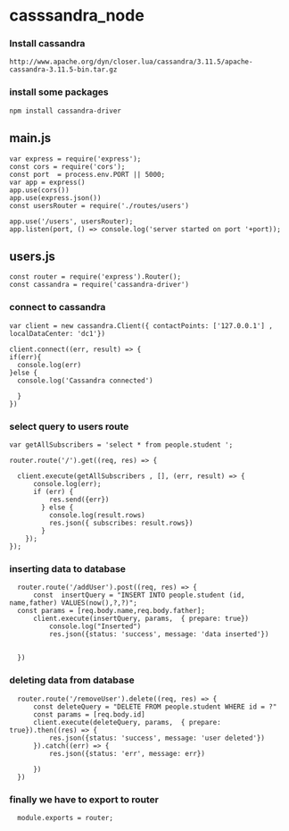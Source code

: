# casssandra_node
### Install cassandra
    http://www.apache.org/dyn/closer.lua/cassandra/3.11.5/apache-cassandra-3.11.5-bin.tar.gz
 ### install some packages
    npm install cassandra-driver
  
 ## main.js
    var express = require('express');
    const cors = require('cors');
    const port  = process.env.PORT || 5000;
    var app = express()
    app.use(cors())
    app.use(express.json())
    const usersRouter = require('./routes/users')

    app.use('/users', usersRouter);
    app.listen(port, () => console.log('server started on port '+port));
    
## users.js

    const router = require('express').Router();
    const cassandra = require('cassandra-driver')
### connect to cassandra
    var client = new cassandra.Client({ contactPoints: ['127.0.0.1'] , localDataCenter: 'dc1'})
 
    client.connect((err, result) => {
    if(err){
      console.log(err)
    }else {
      console.log('Cassandra connected')

      }
    })
### select query to users route 
    var getAllSubscribers = 'select * from people.student ';

    router.route('/').get((req, res) => {
    
      client.execute(getAllSubscribers , [], (err, result) => {
          console.log(err);
          if (err) {
              res.send({err})
            } else {
              console.log(result.rows)
              res.json({ subscribes: result.rows})
            }
        });
    });
### inserting data to database 
      router.route('/addUser').post((req, res) => {
          const  insertQuery = "INSERT INTO people.student (id, name,father) VALUES(now(),?,?)";
      const params = [req.body.name,req.body.father];
          client.execute(insertQuery, params,  { prepare: true})
              console.log("Inserted")
              res.json({status: 'success', message: 'data inserted'})


      })
### deleting data from database
      router.route('/removeUser').delete((req, res) => {
          const deleteQuery = "DELETE FROM people.student WHERE id = ?"
          const params = [req.body.id]
          client.execute(deleteQuery, params,  { prepare: true}).then((res) => {
              res.json({status: 'success', message: 'user deleted'})
          }).catch((err) => {
              res.json({status: 'err', message: err})

          })
      })
### finally we have to export to router
      module.exports = router;



 
